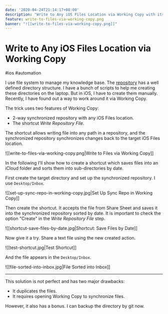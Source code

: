 ```yaml
---
date: '2020-04-24T21:14:17+08:00'
description: "Write to Any iOS Files Location via Working Copy with its two features: Synced Directory and Write Repository File Shortcut"
feature: write-to-files-via-working-copy.png
banner: "![[write-to-files-via-working-copy.png]]"
---
```


# Write to Any iOS Files Location via Working Copy

#ios #automation

I use file system to manage my knowledge base. The [repository](https://github.com/doitian/knowledge-base/) has a well defined directory structure. I have a bunch of scripts to help me creating these directories on the laptop. But in iOS, I have to create them manually. Recently, I have found out a way to work around it via Working Copy.

<!--more-->

The trick uses two features of Working Copy:

* 2-way synchronized repository with any iOS Files location.
* The shortcut *Write Repository File*.

The shortcut allows writing file into any path in a repository, and the synchronized repository synchronizes changes back to the target iOS Files location.

![[write-to-files-via-working-copy.png|Write to Files via Working Copy]]

In the following I'll show how to create a shortcut which saves files into an iCloud folder and sorts them into sub-directories by date.

First create the target directory and set up the synchronized repository. I use `Desktop/Inbox`.

![[set-up-sync-repo-in-working-copy.jpg|Set Up Sync Repo in Working Copy]]

Then create the shortcut. It accepts the file from Share Sheet and saves it into the synchronized repository sorted by date. It is important to check the option "Create" in the *Write Repository File* step.

![[shortcut-save-files-by-date.jpg|Shortcut: Save Files by Date]]

Now give it a try. Share a text file using the new created action.

![[test-shortcut.jpg|Test Shortcut]]

And the file appears in the `Desktop/Inbox`.

![[file-sorted-into-inbox.jpg|File Sorted into Inbox]]

---

This solution is not perfect and has two major drawbacks:

* It duplicates the files.
* It requires opening Working Copy to synchronize files.

However, it also has a bonus. I can backup the directory by git now.
